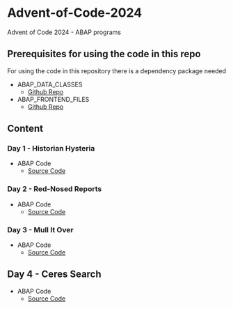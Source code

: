 # Advent-of-Code-2024
Advent of Code 2024 - ABAP programs

## Prerequisites for using the code in this repo
For using the code in this repository there is a dependency package needed
- ABAP_DATA_CLASSES
	- [Github Repo](https://github.com/MBartsch71/ABAP_DATA_CLASSES)
- ABAP_FRONTEND_FILES
	- [Github Repo](https://github.com/MBartsch71/abap-frontend-files)

## Content
### Day 1 - Historian Hysteria
- ABAP Code
	- [Source Code](src/ymbh_aoc_2024_day_1.prog.abap)

### Day 2 - Red-Nosed Reports
- ABAP Code
    - [Source Code](src/ymbh_aoc_2024_day_2.prog.abap)

### Day 3 - Mull It Over
- ABAP Code
    - [Source Code](src/ymbh_aoc_2024_day_3.prog.abap)

## Day 4 - Ceres Search
- ABAP Code
    - [Source Code](src/ymbh_aoc_2024_day_4.prog.abap)



